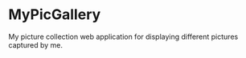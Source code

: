 # MyPicGallery
My picture collection web application for displaying different pictures captured by me.
